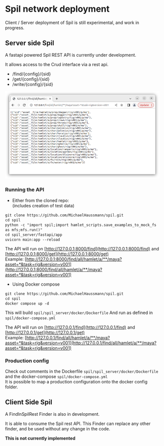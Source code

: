 # Spil network deployment

Client / Server deployment of Spil is still experimental, and work in progress.

## Server side Spil

A fastapi powered Spil REST API is currently under development.

It allows access to the Crud interface via a rest api.
- /find/{config}/{sid}
- /get/{config}/{sid}
- /write/{config}/{sid}

![](img/rest.png)

### Running the API

- Either from the cloned repo:  
  (includes creation of test data)  
```shell
git clone https://github.com/MichaelHaussmann/spil.git
cd spil
python -c "import spil;import hamlet_scripts.save_examples_to_mock_fs as mfs;mfs.run()"
cd spil_server/fastapi/app
uvicorn main:app --reload
```

The API will run on [http://127.0.0.1:8000/find](http://127.0.0.1:8000/find) and [http://127.0.0.1:8000/get](http://127.0.0.1:8000/get)    
Example: [http://127.0.0.1:8000/find/all/hamlet/a/**/maya?asset=*&task=rig&version=v001](http://127.0.0.1:8000/find/all/hamlet/a/**/maya?asset=*&task=rig&version=v001)  
  

- Using Docker compose
```shell
git clone https://github.com/MichaelHaussmann/spil.git
cd spil
docker compose up -d
```
This will build `spil/spil_server/docker/Dockerfile`
And run as defined in `spil/docker-compose.yml`  

The API will run on [http://127.0.0.1/find](http://127.0.0.1/find) and [http://127.0.0.1/get](http://127.0.0.1/get)    
Example: [http://127.0.0.1/find/all/hamlet/a/**/maya?asset=*&task=rig&version=v001](http://127.0.0.1/find/all/hamlet/a/**/maya?asset=*&task=rig&version=v001)  


### Production config

Check out comments in the Dockerfile `spil/spil_server/docker/Dockerfile`  
and the docker-compose `spil/docker-compose.yml`  
It is possible to map a production configuration onto the docker config folder. 


## Client Side Spil

A FindInSpilRest Finder is also in development. 

It is able to consume the Spil rest API.
This Finder can replace any other finder, and be used without any change in the code.

**This is not currently implemented**


